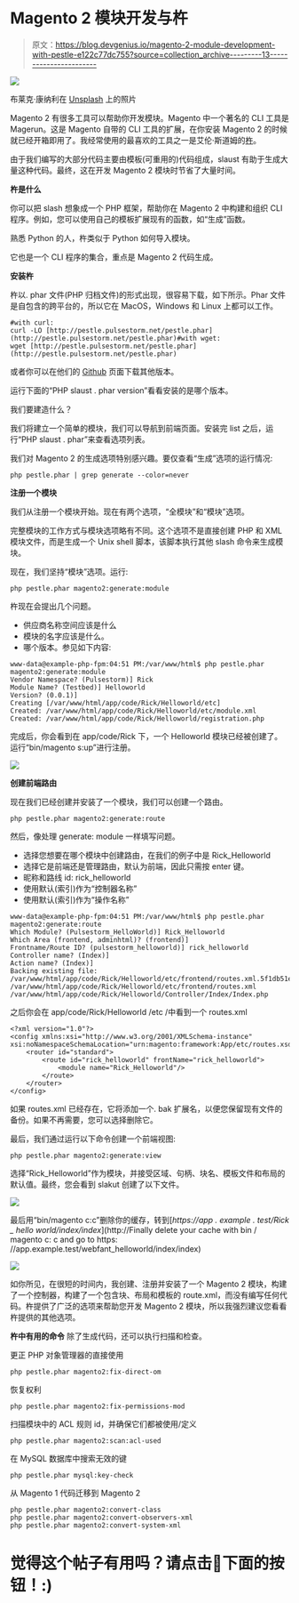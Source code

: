 # Magento 2 模块开发与杵

> 原文：<https://blog.devgenius.io/magento-2-module-development-with-pestle-e122c77dc755?source=collection_archive---------13----------------------->

![](img/555a19e062d60309e69bb76df7761a43.png)

布莱克·康纳利在 [Unsplash](https://unsplash.com/) 上的照片

Magento 2 有很多工具可以帮助你开发模块。Magento 中一个著名的 CLI 工具是 Magerun。这是 Magento 自带的 CLI 工具的扩展，在你安装 Magento 2 的时候就已经开箱即用了。我经常使用的最喜欢的工具之一是艾伦·斯道姆的[杵](https://github.com/astorm/pestle)。

由于我们编写的大部分代码主要由模板(可重用的)代码组成，slaust 有助于生成大量这种代码。最终，这在开发 Magento 2 模块时节省了大量时间。

**杵是什么**

你可以把 slash 想象成一个 PHP 框架，帮助你在 Magento 2 中构建和组织 CLI 程序。例如，您可以使用自己的模板扩展现有的函数，如“生成”函数。

熟悉 Python 的人，杵类似于 Python 如何导入模块。

它也是一个 CLI 程序的集合，重点是 Magento 2 代码生成。

**安装杵**

杵以. phar 文件(PHP 归档文件)的形式出现，很容易下载，如下所示。Phar 文件是自包含的跨平台的，所以它在 MacOS，Windows 和 Linux 上都可以工作。

```
#with curl:
curl -LO [http://pestle.pulsestorm.net/pestle.phar](http://pestle.pulsestorm.net/pestle.phar)#with wget:
wget [http://pestle.pulsestorm.net/pestle.phar](http://pestle.pulsestorm.net/pestle.phar)
```

或者你可以在他们的 [Github](https://github.com/astorm/pestle/releases) 页面下载其他版本。

运行下面的“PHP slaust . phar version”看看安装的是哪个版本。

我们要建造什么？

我们将建立一个简单的模块，我们可以导航到前端页面。安装完 list 之后，运行“PHP slaust . phar”来查看选项列表。

我们对 Magento 2 的生成选项特别感兴趣。要仅查看“生成”选项的运行情况:

```
php pestle.phar | grep generate --color=never
```

**注册一个模块**

我们从注册一个模块开始。现在有两个选项，“全模块”和“模块”选项。

完整模块的工作方式与模块选项略有不同。这个选项不是直接创建 PHP 和 XML 模块文件，而是生成一个 Unix shell 脚本，该脚本执行其他 slash 命令来生成模块。

现在，我们坚持“模块”选项。运行:

```
php pestle.phar magento2:generate:module
```

杵现在会提出几个问题。

*   供应商名称空间应该是什么
*   模块的名字应该是什么。
*   哪个版本。参见如下内容:

```
www-data@example-php-fpm:04:51 PM:/var/www/html$ php pestle.phar magento2:generate:module
Vendor Namespace? (Pulsestorm)] Rick
Module Name? (Testbed)] Helloworld
Version? (0.0.1)] 
Creating [/var/www/html/app/code/Rick/Helloworld/etc] 
Created: /var/www/html/app/code/Rick/Helloworld/etc/module.xml
Created: /var/www/html/app/code/Rick/Helloworld/registration.php
```

完成后，你会看到在 app/code/Rick 下，一个 Helloworld 模块已经被创建了。运行“bin/magento s:up”进行注册。

![](img/3c9c2cdb0dd6fcd821a5c37ddf147e74.png)

**创建前端路由**

现在我们已经创建并安装了一个模块，我们可以创建一个路由。

```
php pestle.phar magento2:generate:route
```

然后，像处理 generate: module 一样填写问题。

*   选择您想要在哪个模块中创建路由，在我们的例子中是 Rick_Helloworld
*   选择它是前端还是管理路由，默认为前端，因此只需按 enter 键。
*   昵称和路线 id: rick_helloworld
*   使用默认(索引)作为“控制器名称”
*   使用默认(索引)作为“操作名称”

```
www-data@example-php-fpm:04:51 PM:/var/www/html$ php pestle.phar magento2:generate:route 
Which Module? (Pulsestorm_HelloWorld)] Rick_Helloworld
Which Area (frontend, adminhtml)? (frontend)] 
Frontname/Route ID? (pulsestorm_helloworld)] rick_helloworld
Controller name? (Index)] 
Action name? (Index)] 
Backing existing file: /var/www/html/app/code/Rick/Helloworld/etc/frontend/routes.xml.5f1db51e071db.bak.php
/var/www/html/app/code/Rick/Helloworld/etc/frontend/routes.xml
/var/www/html/app/code/Rick/Helloworld/Controller/Index/Index.php
```

之后你会在 app/code/Rick/Helloworld /etc /中看到一个 routes.xml

```
<?xml version="1.0"?>
<config xmlns:xsi="http://www.w3.org/2001/XMLSchema-instance" xsi:noNamespaceSchemaLocation="urn:magento:framework:App/etc/routes.xsd">
    <router id="standard">
        <route id="rick_helloworld" frontName="rick_helloworld">
            <module name="Rick_Helloworld"/>
        </route>
    </router>
</config>
```

如果 routes.xml 已经存在，它将添加一个. bak 扩展名，以便您保留现有文件的备份。如果不再需要，您可以选择删除它。

最后，我们通过运行以下命令创建一个前端视图:

```
php pestle.phar magento2:generate:view
```

选择“Rick_Helloworld”作为模块，并接受区域、句柄、块名、模板文件和布局的默认值。最终，您会看到 slakut 创建了以下文件。

![](img/5a384d033cd35d8086d38a342c59b617.png)

最后用“bin/magento c:c”删除你的缓存，转到[*https://app . example . test/Rick _ hello world/index/index*](http://Finally delete your cache with bin / magento c: c and go to https: //app.example.test/webfant_helloworld/index/index)

![](img/818e2ace4989d9de57affd6b61ad2fa8.png)

如你所见，在很短的时间内，我创建、注册并安装了一个 Magento 2 模块，构建了一个控制器，构建了一个包含块、布局和模板的 route.xml，而没有编写任何代码。杵提供了广泛的选项来帮助您开发 Magento 2 模块，所以我强烈建议您看看杵提供的其他选项。

**杵中有用的命令**
除了生成代码，还可以执行扫描和检查。

更正 PHP 对象管理器的直接使用

```
php pestle.phar magento2:fix-direct-om
```

恢复权利

```
php pestle.phar magento2:fix-permissions-mod
```

扫描模块中的 ACL 规则 id，并确保它们都被使用/定义

```
php pestle.phar magento2:scan:acl-used
```

在 MySQL 数据库中搜索无效的键

```
php pestle.phar mysql:key-check
```

从 Magento 1 代码迁移到 Magento 2

```
php pestle.phar magento2:convert-class
php pestle.phar magento2:convert-observers-xml
php pestle.phar magento2:convert-system-xml
```

# 觉得这个帖子有用吗？请点击👏下面的按钮！:)